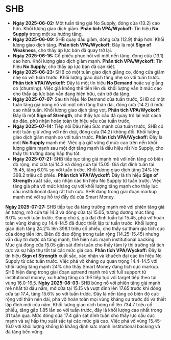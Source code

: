 # SHB

- **Ngày 2025-06-02:** Một tuần tăng giá No Supply, đóng cửa (13.2) cao hơn. Khối lượng giao dịch giảm. **Phân tích VPA/Wyckoff:** Tín hiệu **No Supply** trong một xu hướng tăng.
- **Ngày 2025-06-09:** SHB quay đầu giảm, đóng cửa (12.9) thấp hơn. Khối lượng giao dịch tăng. **Phân tích VPA/Wyckoff:** Đây là một **Sign of Weakness**, cho thấy áp lực bán đã quay trở lại.
- **Ngày 2025-06-16:** Cổ phiếu phục hồi với một nến tăng, đóng cửa (13.1) cao hơn. Khối lượng giao dịch giảm mạnh. **Phân tích VPA/Wyckoff:** Tín hiệu **No Supply**, cho thấy áp lực bán đã cạn kiệt.
- **Ngày 2025-06-23:** SHB có một tuần giao dịch giằng co, đóng cửa giảm nhẹ so với tuần trước. Khối lượng giao dịch tăng nhẹ so với tuần trước. **Phân tích VPA/Wyckoff:** Đây là một tín hiệu **No Demand** hoặc sự giằng co (churning). Việc giá không thể tiến lên dù khối lượng vẫn ở mức cao cho thấy áp lực bán vẫn đang hiện hữu, cản trở đà tăng.
- **Ngày 2025-07-07:** Sau tín hiệu No Demand của tuần trước, SHB có một tuần tăng giá bùng nổ với một nến tăng thân dài, đóng cửa (14.2) ở mức cao nhất tuần. Khối lượng giao dịch tăng vọt. **Phân tích VPA/Wyckoff:** Đây là một **Sign of Strength**, cho thấy lực cầu đã quay trở lại một cách áp đảo, phủ nhận hoàn toàn tín hiệu yếu của tuần trước.
- **Ngày 2025-07-14:** Tiếp nối Dấu hiệu Sức mạnh của tuần trước, SHB có một tuần giữ vững với nến doji, đóng cửa (14.2) không đổi. Khối lượng giao dịch giảm mạnh so với tuần trước. **Phân tích VPA/Wyckoff:** Đây là một **No Supply** mạnh mẽ. Việc giá giữ vững ở mức cao trên nền khối lượng giảm mạnh sau một đợt tăng mạnh là dấu hiệu rất No Supply, cho thấy thị trường đang hấp thụ tốt.
- **Ngày 2025-07-21:** SHB tiếp tục tăng giá mạnh mẽ với nến tăng có biên độ rộng, mở cửa tại 14.3 và đóng cửa tại 15.05. Giá đạt đỉnh tuần tại 15.45, tăng 6.0% so với tuần trước. Khối lượng giao dịch tăng 24% lên 398.2 triệu cổ phiếu. **Phân tích VPA/Wyckoff:** Đây là tín hiệu **Sign of Strength** xuất sắc, xác nhận các tín hiệu No Supply từ tuần trước. Việc tăng giá phá vỡ mức kháng cự với khối lượng tăng mạnh cho thấy lực cầu institutional đang rất tích cực. SHB đang trong giai đoạn markup mạnh mẽ với sự hỗ trợ đầy đủ của Smart Money.


**Ngày 2025-07-27:** SHB tiếp tục đà tăng trưởng mạnh mẽ với phiên tăng giá ấn tượng, mở cửa tại 14.3 và đóng cửa tại 15.05, tương đương mức tăng 6.0% so với tuần trước. Đáng chú ý, giá đạt đỉnh tuần tại 15.45, phá vỡ hoàn toàn vùng kháng cự 14.4-14.5 đã được thiết lập từ tuần trước. Khối lượng giao dịch tăng 24.2% lên 398.1 triệu cổ phiếu, cho thấy sự tham gia tích cực của dòng tiền lớn. Biên độ dao động trong tuần rộng (14.25-15.45) nhưng vẫn duy trì được đà tăng mạnh, thể hiện sức mạnh institutional backing. Mức giá đóng cửa 15.05 gần sát đỉnh tuần cho thấy tâm lý thị trường rất tích cực và sự hấp thụ tốt tại các mức giá cao. **Phân tích VPA/Wyckoff:** Đây là tín hiệu **Sign of Strength** xuất sắc, xác nhận và khuếch đại các tín hiệu No Supply từ các tuần trước. Việc phá vỡ kháng cự quan trọng 14.4-14.5 với khối lượng tăng mạnh 24% cho thấy Smart Money đang tích cực markup. SHB hiện đang trong giai đoạn uptrend mạnh mẽ với full support từ institutional money, xu hướng tăng có thể tiếp tục với target tiếp theo tại vùng 16.0-16.5.
**Ngày 2025-08-03:** SHB bùng nổ với phiên tăng giá mạnh mẽ nhất từ đầu năm, mở cửa tại 15.15 và vượt đỉnh lên 17.65 trước khi đóng cửa tại 17.4, tăng 15.6% so với tuần trước. Đây là nến tăng có biên độ cực rộng với thân nến dài, phá vỡ hoàn toàn mọi vùng kháng cự trước đó và thiết lập đỉnh mới của năm. Khối lượng giao dịch bùng nổ lên 734.7 triệu cổ phiếu, tăng gấp 1.85 lần so với tuần trước, đây là khối lượng cao nhất trong 31 tuần qua. Mức đóng cửa 17.4 gần sát đỉnh tuần cho thấy lực cầu cực mạnh và sự hấp thụ xuất sắc tại các mức giá cao. Việc phá vỡ vùng 15.45-16.0 với khối lượng khổng lồ khẳng định sức mạnh institutional backing và đà tăng bền vững.
